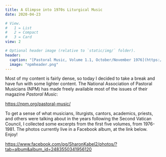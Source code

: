 ```yaml
---
title: A Glimpse into 1970s Liturgical Music
date: 2020-04-23

# View.
#   1 = List
#   2 = Compact
#   3 = Card
view: 2

# Optional header image (relative to `static/img/` folder).
header:
  caption: "[Pastoral Music, Volume 1.1, October/November 1976](https://npm.org/pastoral-music/)"
  image: "npmheader.png"
---
```


Most of my content is fairly dense, so today I decided to take a break and have fun with some lighter content. The National Association of Pastoral Musicians (NPM) has made freely available most of the issues of their magazine _Pastoral Music_: 

https://npm.org/pastoral-music/

To get a sense of what musicians, liturgists, cantors, academics, priests, and others were talking about in the years following the Second Vatican Council, I collected some excerpts from the first five volumes, from 1976-1981. The photos currently live in a Facebook album, at the link below. Enjoy! 

https://www.facebook.com/pg/SharonKabel2/photos/?tab=album&album_id=2483550341956120 
